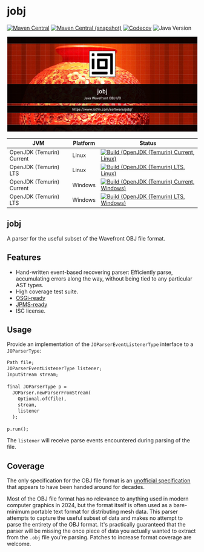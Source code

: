 jobj
===

[![Maven Central](https://img.shields.io/maven-central/v/com.io7m.jobj/com.io7m.jobj.svg?style=flat-square)](http://search.maven.org/#search%7Cga%7C1%7Cg%3A%22com.io7m.jobj%22)
[![Maven Central (snapshot)](https://img.shields.io/nexus/s/com.io7m.jobj/com.io7m.jobj?server=https%3A%2F%2Fs01.oss.sonatype.org&style=flat-square)](https://s01.oss.sonatype.org/content/repositories/snapshots/com/io7m/jobj/)
[![Codecov](https://img.shields.io/codecov/c/github/io7m-com/jobj.svg?style=flat-square)](https://codecov.io/gh/io7m-com/jobj)
![Java Version](https://img.shields.io/badge/21-java?label=java&color=007fff)

![com.io7m.jobj](./src/site/resources/jobj.jpg?raw=true)

| JVM | Platform | Status |
|-----|----------|--------|
| OpenJDK (Temurin) Current | Linux | [![Build (OpenJDK (Temurin) Current, Linux)](https://img.shields.io/github/actions/workflow/status/io7m-com/jobj/main.linux.temurin.current.yml)](https://www.github.com/io7m-com/jobj/actions?query=workflow%3Amain.linux.temurin.current)|
| OpenJDK (Temurin) LTS | Linux | [![Build (OpenJDK (Temurin) LTS, Linux)](https://img.shields.io/github/actions/workflow/status/io7m-com/jobj/main.linux.temurin.lts.yml)](https://www.github.com/io7m-com/jobj/actions?query=workflow%3Amain.linux.temurin.lts)|
| OpenJDK (Temurin) Current | Windows | [![Build (OpenJDK (Temurin) Current, Windows)](https://img.shields.io/github/actions/workflow/status/io7m-com/jobj/main.windows.temurin.current.yml)](https://www.github.com/io7m-com/jobj/actions?query=workflow%3Amain.windows.temurin.current)|
| OpenJDK (Temurin) LTS | Windows | [![Build (OpenJDK (Temurin) LTS, Windows)](https://img.shields.io/github/actions/workflow/status/io7m-com/jobj/main.windows.temurin.lts.yml)](https://www.github.com/io7m-com/jobj/actions?query=workflow%3Amain.windows.temurin.lts)|

## jobj

A parser for the useful subset of the Wavefront OBJ file format.

## Features

* Hand-written event-based recovering parser: Efficiently parse, accumulating
  errors along the way, without being tied to any particular AST types.
* High coverage test suite.
* [OSGi-ready](https://www.osgi.org/)
* [JPMS-ready](https://en.wikipedia.org/wiki/Java_Platform_Module_System)
* ISC license.

## Usage

Provide an implementation of the `JOParserEventListenerType` interface
to a `JOParserType`:

```
Path file;
JOParserEventListenerType listener;
InputStream stream;

final JOParserType p =
  JOParser.newParserFromStream(
    Optional.of(file),
    stream,
    listener
  );

p.run();
```

The `listener` will receive parse events encountered during parsing of the
file.

## Coverage

The only specification for the OBJ file format is an
[unofficial specification](src/site/resources/obj.txt) that appears to have
been handed around for decades.

Most of the OBJ file format has no relevance to anything used in modern
computer graphics in 2024, but the format itself is often used as a
bare-minimum portable text format for distributing mesh data. This parser
attempts to capture the useful subset of data and makes no attempt to parse
the entirety of the OBJ format. It's practically guaranteed that the parser
will be missing the once piece of data you actually wanted to extract from the
`.obj` file you're parsing. Patches to increase format coverage are welcome.

